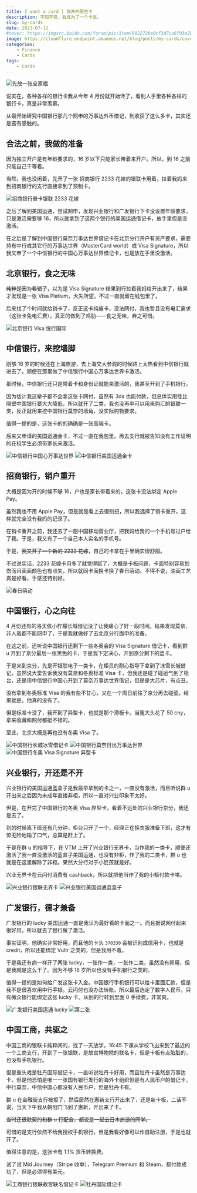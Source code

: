 ```yaml
---
title: I want a card | 我开的那些卡
description: 不知不觉，我成为了一个卡友。
slug: my-cards
date: 2023-07-12
#cover: https://imgsrc.baidu.com/forum/pic/item/9922720e0cf3d7ca6f03e2b9b71fbe096a63a90c.jpg
image: https://cloudflare.endpoint.amaneus.net/blog/posts/my-cards/cover.webp
categories:
    - Finance
    - Cards
tags:
    - Cards
---
```


![先放一张全家福](01.webp)

说实在，各种各样的银行卡我从今年 4 月份就开始馋了，看别人手里各种各样的银行卡，真是非常羡慕。

从最开始研究中国银行那几个网申的万事达外币借记，到收获了这么多卡，其实还是蛮有感触的。

## 合法之前，我做的准备

因为独立开户是有年龄要求的，16 岁以下只能家长带着来开户。所以，到 16 之前只能自己干等着。

当然，我也没闲着，先开了一张 招商银行 2233 花嫁的银联卡用着，拉着我妈来到招商银行的支行直接拿到了预制卡。

![招商银行普卡银联 2233 花嫁](02.webp)

之后了解到美国运通，尝试网申，发现兴业银行和广发银行下卡没设置年龄要求，只是激活需要够 16，所以就拿到了这两个银行的美国运通借记卡，放手里但是没激活。

在之后是了解到中国银行莫奈万事达世界借记卡在北京分行开户有资产要求，需要持有中行或其它行的万事达世界（MasterCard world）或 Visa Signature，所以我又申了一个中信银行的中国心万事达世界借记卡，也是放在手里没激活。

## 北京银行，食之无味

~~纯粹是因为看错了~~，以为是 Visa Signature 结果到行拉着我妈给开出来了，结果才发现是一张 Visa Platium，大失所望，不过一直就留在钱包里了。

后来找了个时间就给销卡了，反正这卡纯废卡，没法网付，我也暂且没有电汇需求（这张卡免电汇费），真正的做到了鸡肋——食之无味，弃之可惜。

![北京银行 Visa 悦行国际](03.webp)

## 中信银行，来挖墙脚

刚够 16 岁的时候还在上海旅游，去上海交大参观的时候路上太热看到中信银行就进去了。顺便在那里做了中信银行中国心万事达世界卡激活。

那时候，中信银行还只是带着卡和身份证就能来激活的，我甚至开到了手机银行。

因为估计我这辈子都不会拿这张卡网付，虽然有 3ds 也能付款，但总体实用性比隔壁中国银行要大大降低，所以就开了二类，我也没再申可以用来购汇的银联一类，反正就用来挖中国银行莫奈的墙角，没实际购物要求。

值得一提的是，这张卡的的确确是一张高端卡。

后来又申请的美国运通金卡，不过一直在我包里。再去支行就被告知没有工作证明的在校学生必须带家长来激活。

![中信银行中国心万事达世界](04.webp) ![中信银行美国运通金卡](05.webp)

## 招商银行，销户重开

大概是因为开的时候不够 16，户也是家长带着来的，这张卡没法绑定 Apple Pay。

虽然我也不用 Apple Pay，但是就是看上去很别扭，所以我选择了销卡重开，这样就完全没有我妈的记录了。

在销卡重开之前，我还去了一趟中国移动营业厅，把我妈给我的一个手机号过户给了我。于是，我又有了一个自己本人实名的手机号。

于是，~~我又开了一个新的 2233 花嫁~~，自己的卡拿在手里确实很舒服。

不过说实话，2233 花嫁卡用多了就觉得腻了，大概是卡板问题，卡面特别容易划伤而且画面颜色也有点失，所以就同卡面换卡换了春日萌动。不得不说，油画工艺真是好看，手感还特别好。

![春日萌动](06.webp)

## 中国银行，心之向往

4 月份还有的洛天依小柠檬长城借记没了让我痛心了好一段时间。结果发现莫奈、非人哉都不能网申了，于是我就做好了去北京分行面申的准备。

在这之前，还听说中国银行还剩下一些冬奥会的 Visa Signature 借记卡，看到群 u 开到了京分最后一张黑色的卡，于是我下定决心，开到京分剩下的蓝卡。

于是来到京分，先是开银联电子一类卡，在柜员的耐心指导下拿到了冰雪长城借记，虽然说大堂告诉我没有莫奈和冬奥标准 Visa 卡，但我还是碰了碰运气到了柜台，还是用中信银行中国心开到了莫奈万事达世界借记，但是是大芯片，有点丑。

没有拿到冬奥标准 Visa 的我有些不甘心，又在一个周日前往了京分再去碰瓷。结果就是，他真的没有了。

但是标准卡没了，我开到了异型卡，也就是那个滑板卡。当冤大头花了 50 cny，拿来收藏和网付都挺不错的。

至此，北京大概是再也没有冬奥 Visa 了。

![中国银行长城冰雪借记卡](07.webp) ![中国银行莫奈日出万事达世界](08.webp) ![中国银行冬奥 Visa Signature 异型卡](09.webp)

## 兴业银行，开还是不开

兴业银行的美国运通蓝盒子是我最早拿到的卡之一，一直没有激活，而且听说群 u 开出来之后因为未成年直接非柜，所以一直对兴业印象不太好。

但是，在开完了中国银行的冬奥 Visa 异型卡，看着不远处的兴业银行京分，我还是去了。

到的时候离下班还有几分钟，柜台只开了一个，经理正在换衣服准备下班，这才有惊无险地输了口气，总算是赶上了。

于是在群 u 的指导下，在 VTM 上开了兴业银行无界卡，当作我的一类卡，顺便还激活了我一直没激活的蓝盒子美国运通，也没有非柜，作了我的二类卡，群 u 也就是在这里解除了非柜。果然大分行对于小屁孩就是好。

兴业无界卡在云闪付消费有 cashback，所以就把他当作了我的小额付款卡咯。


![兴业银行银联无界卡](10.webp) ![兴业银行美国运通蓝盒子](11.webp)

## 广发银行，德才兼备

广发银行的 lucky 美国运通一直是我认为最好看的卡面之一。而且据说网付起来很好用，所以就去了银行做了激活。

事实证明，他确实非常好用，而且他的卡头 `370330` 会被识别成信用卡，也就是 credit，所以还能绑定 Vultr 之类的，但是我用不着。

于是我还有病一样开了两张 lucky，一张作一类，一张作二类，虽然没有卵用，但是我就是这么干了。因为不够 18 岁所以也没有手机银行之类的。

值得一提的是如何给广发这张卡入金。中国银行手机银行可以给卡里面汇款，但是我不是很喜欢用中行手银。云闪付也没办法转账。所以最后选定了数字人民币。只有微众银行能绑定这张 lucky 卡。从别的行转到里面 0 手续费，非常爽。


![广发银行美国运通 lucky](12.webp) ![第二张](13.webp)

## 中国工商，共驱之

中国工商的银联卡纯粹闲的，找了一天放学，16:45 下课从学校飞出来到了最近的一个工商支行，开到了一张银联，是故宫博物院的联名卡，但是卡板有点脏脏的，也没有手机银行。

但是重头戏是牡丹国际借记卡，一直听说牡丹卡好用，而且牡丹卡虽然是万事达卡，但是他恐怕是唯一一张国有银行发行的海外卡组织但是有人民币户的借记卡，中行莫奈，中信中国心都没有人民币户，但是牡丹卡有。

群 u 在金融街支行被拒了，然后居然在惠新支行开出来了，还是新卡板，二话不说，当天下午我从朝阳门飞到了惠新，开出来了卡。

~~当时还很默契的和群 u 打配合，都说是一起去日本旅游的同学。~~

可惜的是支行依然不给我授权手机银行，但是我看好像可以作自助注册，于是也就开了。

值得注意的是，这张卡有 1.1% 货币转换费。

试了试 Mid Journey（Stripe 收单），Telegram Premium 和 Steam，都付款成功了，但是必须得有美元。

![工商银行银联故宫联名借记卡](14.webp) ![牡丹国际借记卡](15.webp)
